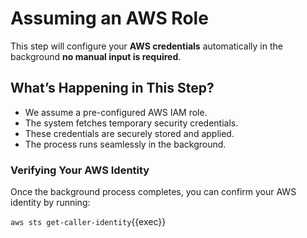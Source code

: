 #  Assuming an AWS Role  

This step will configure your **AWS credentials** automatically in the background **no manual input is required**.  

## What’s Happening in This Step?  

- We assume a pre-configured AWS IAM role.
- The system fetches temporary security credentials.
- These credentials are securely stored and applied.
- The process runs seamlessly in the background.

###  **Verifying Your AWS Identity**  

Once the background process completes, you can confirm your AWS identity by running:  


`aws sts get-caller-identity`{{exec}}
